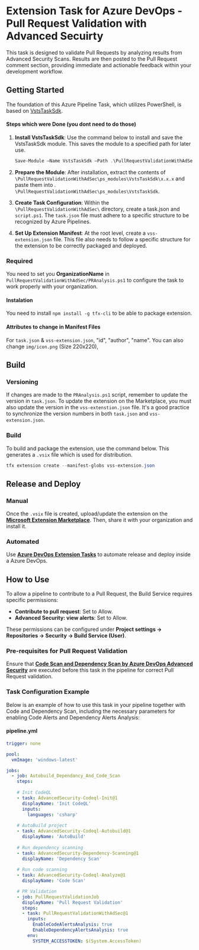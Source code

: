 # Extension Task  for Azure DevOps - Pull Request Validation with Advanced Secuirty

This task is designed to validate Pull Requests by analyzing results from Advanced Security Scans. Results are then posted to the Pull Request comment section, providing immediate and actionable feedback within your development workflow.

## Getting Started

The foundation of this Azure Pipeline Task, which utilizes PowerShell, is based on [VstsTaskSdk](https://github.com/microsoft/azure-pipelines-task-lib/blob/master/powershell/Docs/README.md).

#### Steps which were Done (you dont need to do those)

1. **Install VstsTaskSdk**: Use the command below to install and save the VstsTaskSdk module. This saves the module to a specified path for later use.

   ```powershell
   Save-Module –Name VstsTaskSdk –Path .\PullRequestValidationWithAdSec\ps_modules –Force
   ```
2. **Prepare the Module**: After installation, extract the contents of `\PullRequestValidationWithAdSec\ps_modules\VstsTaskSdk\x.x.x` and paste them into . `\PullRequestValidationWithAdSec\ps_modules\VstsTaskSdk`. 

3. **Create Task Configuration**: Within the  `\PullRequestValidationWithAdSec\` directory, create a task.json and `script.ps1`. The `task.json` file must adhere to a specific structure to be recognized by Azure Pipelines.

4. **Set Up Extension Manifest**: At the root level, create a `vss-extension.json` file. This file also needs to follow a specific structure for the extension to be correctly packaged and deployed.

### Required
You need to set you **OrganizationName** in `PullRequestValidationWithAdSec/PRAnalysis.ps1` to configure the task to work properly with your organization.
#### Instalation
You need to install `npm install -g tfx-cli` to be able to package extension.

#### Attributes to change in Manifest Files
For `task.json` & `vss-extension.json`, "id", "author", "name". You can also change `img/icon.png` (Size 220x220),

## Build

### Versioning
If changes are made to the `PRAnalysis.ps1` script, remember to update the version in `task.json`.
To update the extension on the Marketplace, you must also update the version in the `vss-extenstion.json` file.
It's a good practice to synchronize the version numbers in both `task.json` and `vss-extension.json`.

### Build 
To build and package the extension, use the command below. This generates a `.vsix` file which is used for distribution.

   ```powershell
   tfx extension create --manifest-globs vss-extension.json
   ```


## Release and Deploy
### Manual
Once the `.vsix` file is created, upload/update the extension on the **[Microsoft Extension Marketplace](https://marketplace.visualstudio.com/)**. Then, share it with your organization and install it.

### Automated
Use **[Azure DevOps Extension Tasks](https://marketplace.visualstudio.com/items?itemName=ms-devlabs.vsts-developer-tools-build-tasks)** to automate release and deploy inside a Azure DevOps.

## How to Use
To allow a pipeline to contribute to a Pull Request, the Build Service requires specific permissions:
  - **Contribute to pull request**: Set to Allow.
  - **Advanced Security: view alerts**: Set to Allow.

These permissions can be configured under **Project settings -> Repositories -> Security -> Build Service (User)**.

### Pre-requisites for Pull Request Validation
Ensure that **[Code Scan and Dependency Scan by Azure DevOps Advanced Security](https://learn.microsoft.com/en-us/azure/devops/repos/security/configure-github-advanced-security-features?view=azure-devops&tabs=yaml)** are executed before this task in the pipeline for correct Pull Request validation.

### Task Configuration Example
Below is an example of how to use this task in your pipeline together with Code and Dependency Scan, including the necessary parameters for enabling Code Alerts and Dependency Alerts Analysis:

#### pipeline.yml

```yaml
trigger: none

pool:
  vmImage: 'windows-latest'

jobs:
  - job: Autobuild_Dependancy_And_Code_Scan
    steps:
    
    # Init CodeQL
    - task: AdvancedSecurity-Codeql-Init@1
      displayName: 'Init CodeQL'
      inputs: 
        languages: 'csharp'
    
    # AutoBuild project 
    - task: AdvancedSecurity-Codeql-Autobuild@1
      displayName: 'AutoBuild'
    
    # Run dependency scanning 
    - task: AdvancedSecurity-Dependency-Scanning@1
      displayName: 'Dependency Scan'
    
    # Run code scanning  
    - task: AdvancedSecurity-Codeql-Analyze@1
      displayName: 'Code Scan'

    # PR Validation
    - job: PullRequestValidationJob
      displayName: 'Pull Request Validation'
      steps:
      - task: PullRequestValidationWithAdSec@1
        inputs:
          EnableCodeAlertsAnalysis: true
          EnableDependencyAlertsAnalysis: true
        env:
          SYSTEM_ACCESSTOKEN: $(System.AccessToken)
```
